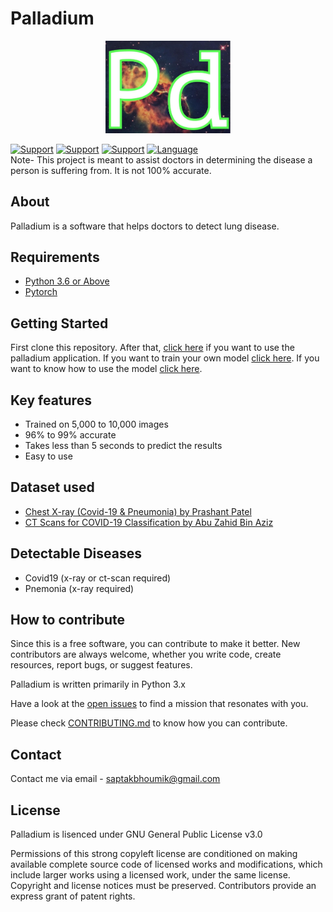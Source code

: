 # Palladium
<p align="center"><img src="https://raw.githubusercontent.com/SaptakBhoumik/Palladium/master/palladium/images/source.jpeg" width="200px"></p>


[![Support](https://img.shields.io/badge/Supports-Windows%2010-9cf?style=for-the-badge)](https://python.org/about/)
[![Support](https://img.shields.io/badge/Supports-LINUX%20-9cf?style=for-the-badge)](https://python.org/about/)
[![Support](https://img.shields.io/badge/Supports-MACOS%20-9cf?style=for-the-badge)](https://python.org/about/)
[![Language](https://img.shields.io/badge/Written%20Language-Python-green?style=for-the-badge)](https://python.org/about/) <br>
Note- This project is meant to assist doctors in determining the disease a person is suffering from. It is not 100% accurate.



## About
Palladium is a software that helps doctors to detect lung disease.

## Requirements

- <a href="https://python.org/downloads">Python 3.6 or Above</a>
- <a href="https://python.org/downloads">Pytorch</a>

## Getting Started
First clone this repository. After that, <a href="https://github.com/SaptakBhoumik/Palladium/tree/master/palladium">click here</a> if you want to use the palladium application. If you want to train your own model <a href="https://github.com/SaptakBhoumik/Palladium/tree/master/Model_Training">click here</a>. If you want to know how to use the model <a href="https://github.com/SaptakBhoumik/Palladium/tree/master/examples">click here</a>.

## Key features

- Trained on 5,000 to 10,000 images
- 96% to 99% accurate
- Takes less than 5 seconds to predict the results
- Easy to use

## Dataset used
- <a href="https://www.kaggle.com/prashant268/chest-xray-covid19-pneumonia">Chest X-ray (Covid-19 & Pneumonia) by Prashant Patel</a>
- <a href="https://www.kaggle.com/azaemon/preprocessed-ct-scans-for-covid19">CT Scans for COVID-19 Classification by Abu Zahid Bin Aziz</a>

## Detectable Diseases
- Covid19 (x-ray or ct-scan required)
- Pnemonia (x-ray required)

## How to contribute
Since this is a free software, you can contribute to make it better. New contributors are always welcome, whether you write code, create resources, report bugs, or suggest features.

Palladium is written primarily in Python 3.x

Have a look at the [open issues](https://github.com/SaptakBhoumik/Palladium/issues) to find a mission that resonates with you.

Please check [CONTRIBUTING.md](https://github.com/SaptakBhoumik/Palladium/blob/master/CONTRIBUTING.md) to know how you can contribute.

## Contact
Contact me via email - saptakbhoumik@gmail.com

## License
Palladium is lisenced under GNU General Public License v3.0

Permissions of this strong copyleft license are conditioned on making available complete source code of licensed works and modifications, which include larger works using a licensed work, under the same license. Copyright and license notices must be preserved. Contributors provide an express grant of patent rights.

